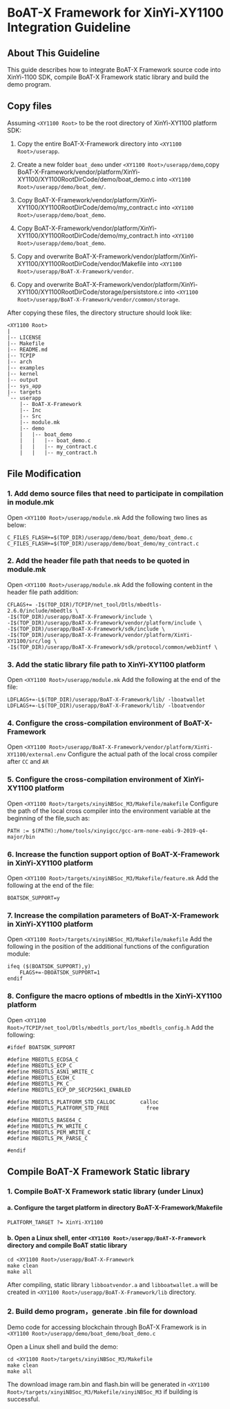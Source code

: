 # BoAT-X Framework for XinYi-XY1100 Integration Guideline


## About This Guideline

This guide describes how to integrate BoAT-X Framework source code into XinYi-1100 SDK, compile BoAT-X Framework static library and build the demo program.


## Copy files

Assuming `<XY1100 Root>` to be the root directory of XinYi-XY1100 platform SDK:

1. Copy the entire BoAT-X-Framework directory into `<XY1100 Root>/userapp`.

2. Create a new folder `boat_demo` under `<XY1100 Root>/userapp/demo`,copy  BoAT-X-Framework/vendor/platform/XinYi-XY1100/XY1100RootDirCode/demo/boat_demo.c into `<XY1100 Root>/userapp/demo/boat_dem/`.

3. Copy BoAT-X-Framework/vendor/platform/XinYi-XY1100/XY1100RootDirCode/demo/my_contract.c into `<XY1100 Root>/userapp/demo/boat_demo`.

4. Copy BoAT-X-Framework/vendor/platform/XinYi-XY1100/XY1100RootDirCode/demo/my_contract.h into `<XY1100 Root>/userapp/demo/boat_demo`.

5. Copy and overwrite BoAT-X-Framework/vendor/platform/XinYi-XY1100/XY1100RootDirCode/vendor/Makefile into `<XY1100 Root>/userapp/BoAT-X-Framework/vendor`.

6. Copy and overwrite BoAT-X-Framework/vendor/platform/XinYi-XY1100/XY1100RootDirCode/storage/persiststore.c into `<XY1100 Root>/userapp/BoAT-X-Framework/vendor/common/storage`.


After copying these files, the directory structure should look like:

```
<XY1100 Root>
|
|-- LICENSE
|-- Makefile
|-- README.md
|-- TCPIP
|-- arch
|-- examples
|-- kernel
|-- output
|-- sys_app
|-- targets
`-- userapp
    |-- BoAT-X-Framework
    |-- Inc
    |-- Src
    |-- module.mk    
    |-- demo
    |   |-- boat_demo
    |   |   |-- boat_demo.c
    |   |   |-- my_contract.c
    |   |   |-- my_contract.h
```


## File Modification

### 1. Add demo source files that need to participate in compilation in module.mk

Open `<XY1100 Root>/userapp/module.mk` 
Add the following two lines as below:
```
C_FILES_FLASH+=$(TOP_DIR)/userapp/demo/boat_demo/boat_demo.c
C_FILES_FLASH+=$(TOP_DIR)/userapp/demo/boat_demo/my_contract.c
```


### 2. Add the header file path that needs to be quoted in module.mk

Open `<XY1100 Root>/userapp/module.mk` 
Add the following content in the header file path addition:
```
CFLAGS+= -I$(TOP_DIR)/TCPIP/net_tool/Dtls/mbedtls-2.6.0/include/mbedtls \
-I$(TOP_DIR)/userapp/BoAT-X-Framework/include \
-I$(TOP_DIR)/userapp/BoAT-X-Framework/vendor/platform/include \
-I$(TOP_DIR)/userapp/BoAT-X-Framework/sdk/include \
-I$(TOP_DIR)/userapp/BoAT-X-Framework/vendor/platform/XinYi-XY1100/src/log \
-I$(TOP_DIR)/userapp/BoAT-X-Framework/sdk/protocol/common/web3intf \
```


### 3. Add the static library file path to XinYi-XY1100 platform
Open `<XY1100 Root>/userapp/module.mk` 
Add the following at the end of the file:
```
LDFLAGS+=-L$(TOP_DIR)/userapp/BoAT-X-Framework/lib/ -lboatwallet    
LDFLAGS+=-L$(TOP_DIR)/userapp/BoAT-X-Framework/lib/ -lboatvendor
```

### 4. Configure the cross-compilation environment of BoAT-X-Framework
Open `<XY1100 Root>/userapp/BoAT-X-Framework/vendor/platform/XinYi-XY1100/external.env` 
Configure the actual path of the local cross compiler after `CC` and `AR`

### 5. Configure the cross-compilation environment of XinYi-XY1100 platform
Open `<XY1100 Root>/targets/xinyiNBSoc_M3/Makefile/makefile`
Configure the path of the local cross compiler into the environment variable at the beginning of the file,such as:
```
PATH := $(PATH):/home/tools/xinyigcc/gcc-arm-none-eabi-9-2019-q4-major/bin
```

### 6. Increase the function support option of BoAT-X-Framework in XinYi-XY1100 platform
Open `<XY1100 Root>/targets/xinyiNBSoc_M3/Makefile/feature.mk`
Add the following at the end of the file:
```
BOATSDK_SUPPORT=y
```

### 7. Increase the compilation parameters of BoAT-X-Framework in XinYi-XY1100 platform
Open `<XY1100 Root>/targets/xinyiNBSoc_M3/Makefile/makefile`
Add the following in the position of the additional functions of the configuration module:
```
ifeq ($(BOATSDK_SUPPORT),y)
    FLAGS+=-DBOATSDK_SUPPORT=1
endif
```

### 8. Configure the macro options of mbedtls in the XinYi-XY1100 platform
Open `<XY1100 Root>/TCPIP/net_tool/Dtls/mbedtls_port/los_mbedtls_config.h`
Add the following:
```
#ifdef BOATSDK_SUPPORT

#define MBEDTLS_ECDSA_C
#define MBEDTLS_ECP_C
#define MBEDTLS_ASN1_WRITE_C
#define MBEDTLS_ECDH_C
#define MBEDTLS_PK_C
#define MBEDTLS_ECP_DP_SECP256K1_ENABLED

#define MBEDTLS_PLATFORM_STD_CALLOC        calloc
#define MBEDTLS_PLATFORM_STD_FREE            free

#define MBEDTLS_BASE64_C
#define MBEDTLS_PK_WRITE_C
#define MBEDTLS_PEM_WRITE_C
#define MBEDTLS_PK_PARSE_C

#endif
```

## Compile BoAT-X Framework Static library

### 1. Compile BoAT-X Framework static library (under Linux)

   #### a. Configure the target platform in directory BoAT-X-Framework/Makefile
   ```
   PLATFORM_TARGET ?= XinYi-XY1100
   ```

   #### b. Open a Linux shell, enter `<XY1100 Root>/userapp/BoAT-X-Framework` directory and compile BoAT static library
   ```
   cd <XY1100 Root>/userapp/BoAT-X-Framework
   make clean
   make all
   ```

   After compiling, static library `libboatvendor.a` and `libboatwallet.a` will be created in `<XY1100 Root>/userapp/BoAT-X-Framework/lib` directory.


### 2. Build demo program，generate .bin file for download

   Demo code for accessing blockchain through BoAT-X Framework is in `<XY1100 Root>/userapp/demo/boat_demo/boat_demo.c`

   Open a Linux shell and build the demo:
   ```
   cd <XY1100 Root>/targets/xinyiNBSoc_M3/Makefile
   make clean
   make all
   ```
   The download image ram.bin and flash.bin will be generated in `<XY1100 Root>/targets/xinyiNBSoc_M3/Makefile/xinyiNBSoc_M3` if building is successful.

